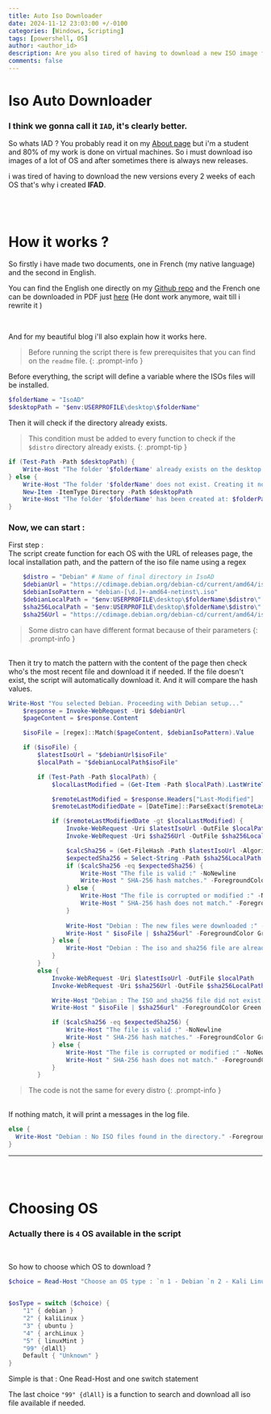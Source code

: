```yaml
---
title: Auto Iso Downloader
date: 2024-11-12 23:03:00 +/-0100
categories: [Windows, Scripting]
tags: [powershell, OS]    
author: <author_id>
description: Are you also tired of having to download a new ISO image for each OS every time there’s an update? You are in luck the solution is right at your fingertips...
comments: false
---
```


# Iso Auto Downloader 
### I think we gonna call it `IAD`, it's clearly better.

So whats IAD ?
You probably read it on my [About page](https://laykon4.github.io/about/) but i'm a student and 80% of my work is done on virtual machines. So i must download iso images of a lot of OS and after sometimes there is always new releases.

i was tired of having to download the new versions every 2 weeks of each OS that's why i created **IFAD**.

<br><br>

# How it works ?
So firstly i have made two documents, one in French (my native language) and the second in English.

You can find the English one directly on my [Github repo](https://github.com/Laykon4/Iso-Auto-Downloader) and the French one can be downloaded in PDF just [here](https://cdn.discordapp.com/attachments/1134410578304184360/1305949498706493481/Auto_telechargement_diso.pdf?ex=6734e3bf&is=6733923f&hm=98b966cf9a5758138f1a04fa0c616d8185a75fc022c1bb26faab58dd6c180b31&) (He dont work anymore, wait till i rewrite it )

<br>

And for my beautiful blog i'll also explain how it works here.
<br>

> Before running the script there is few prerequisites that you can find on the `readme` file.
{: .prompt-info }

Before everything, the script will define a variable where the ISOs files will be installed.
```powershell
$folderName = "IsoAD"
$desktopPath = "$env:USERPROFILE\desktop\$folderName"
```

Then it will check if the directory already exists. 
> This condition must be added to every function to check if the `$distro` directory already exists.
{: .prompt-tip }
```powershell
if (Test-Path -Path $desktopPath) {
    Write-Host "The folder '$folderName' already exists on the desktop." -ForegroundColor Yellow
} else {
    Write-Host "The folder '$folderName' does not exist. Creating it now..." -ForegroundColor Green
    New-Item -ItemType Directory -Path $desktopPath
    Write-Host "The folder '$folderName' has been created at: $folderPath" -ForegroundColor Cyan
}
```

### Now, we can start :

First step : <br> The script create function for each OS with the URL of releases page, the local installation path, and the pattern of the iso file name using a regex

```powershell
    $distro = "Debian" # Name of final directory in IsoAD
    $debianUrl = "https://cdimage.debian.org/debian-cd/current/amd64/iso-cd/"
    $debianIsoPattern = "debian-[\d.]+-amd64-netinst\.iso"
    $debianLocalPath = "$env:USERPROFILE\desktop\$folderName\$distro\"
    $sha256LocalPath = "$env:USERPROFILE\desktop\$folderName\$distro\"
    $sha256Url = "https://cdimage.debian.org/debian-cd/current/amd64/iso-cd/SHA256SUMS"
```
> Some distro can have different format because of their parameters
{: .prompt-info }
<br>
Then it try to match the pattern with the content of the page then check who's the most recent file and download it if needed. If the file doesn't exist, the script will automatically download it. And it will compare the hash values.

```powershell
Write-Host "You selected Debian. Proceeding with Debian setup..."
    $response = Invoke-WebRequest -Uri $debianUrl
    $pageContent = $response.Content

    $isoFile = [regex]::Match($pageContent, $debianIsoPattern).Value

    if ($isoFile) {
        $latestIsoUrl = "$debianUrl$isoFile"
        $localPath = "$debianLocalPath$isoFile"

        if (Test-Path -Path $localPath) {
            $localLastModified = (Get-Item -Path $localPath).LastWriteTime

            $remoteLastModified = $response.Headers["Last-Modified"]
            $remoteLastModifiedDate = [DateTime]::ParseExact($remoteLastModified, "R", $null)

            if ($remoteLastModifiedDate -gt $localLastModified) {
                Invoke-WebRequest -Uri $latestIsoUrl -OutFile $localPath
                Invoke-WebRequest -Uri $sha256Url -OutFile $sha256LocalPath

                $calcSha256 = (Get-FileHash -Path $latestIsoUrl -Algorithm SHA256).Hash
                $expectedSha256 = Select-String -Path $sha256LocalPath -Pattern ([System.IO.Path]::GetFileName($latestIsoUrl)) | ForEach-Object { $_ -replace "\s.*", "" }
                if ($calcSha256 -eq $expectedSha256) {
                    Write-Host "The file is valid :" -NoNewline
                    Write-Host " SHA-256 hash matches." -ForegroundColor Green
                } else {
                    Write-Host "The file is corrupted or modified :" -NoNewline
                    Write-Host " SHA-256 hash does not match." -ForegroundColor Red
                }
            
                Write-Host "Debian : The new files were downloaded :" -NoNewline
                Write-Host " $isoFile | $sha256url" -ForegroundColor Green
            } else {
                Write-Host "Debian : The iso and sha256 file are already up to date."
            }
        } 
        else {
            Invoke-WebRequest -Uri $latestIsoUrl -OutFile $localPath
            Invoke-WebRequest -Uri $sha256Url -OutFile $sha256LocalPath

            Write-Host "Debian : The ISO and sha256 file did not exist locally and was downloaded :" -NoNewline
            Write-Host " $isoFile | $sha256url" -ForegroundColor Green

            if ($calcSha256 -eq $expectedSha256) {
                Write-Host "The file is valid :" -NoNewline
                Write-Host " SHA-256 hash matches." -ForegroundColor Green
            } else {
                Write-Host "The file is corrupted or modified :" -NoNewline
                Write-Host " SHA-256 hash does not match." -ForegroundColor Red
            }
        }
```
> The code is not the same for every distro
{: .prompt-info }

<br>
If nothing match, it will print a messages in the log file.

```powershell
else {
  Write-Host "Debian : No ISO files found in the directory." -ForegroundColor Red
}
```
---
<br><br>


# Choosing OS
### Actually there is `4` OS available in the script
<br>

So how to choose which OS to download ?
```powershell
$choice = Read-Host "Choose an OS type : `n 1 - Debian `n 2 - Kali Linux `n 3 - Ubuntu `n 4 - Arch Linux `n 5 - Linux Mint `n 99 - Download all `n Your choice "


$osType = switch ($choice) {
    "1" { debian }
    "2" { kaliLinux }
    "3" { ubuntu }
    "4" { archLinux }
    "5" { linuxMint }
    "99" {dlAll}
    Default { "Unknown" }
}
```
Simple is that : One Read-Host and one switch statement

The last choice `"99" {dlAll}` is a function to search and download all iso file available if needed.
